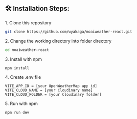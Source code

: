 <h2>🛠️ Installation Steps:</h2>

<p>1. Clone this repository</p>

```bash
git clone https://github.com/wyakaga/moaiweather-react.git
```

<p>2. Change the working directory into folder directory</p>

```bash
cd moaiweather-react
```

<p>3. Install with npm</p>

```bash
npm install
```

<p>4. Create .env file</p>

```env
VITE_APP_ID = [your OpenWeatherMap app id]
VITE_CLOUD_NAME = [your Cloudinary name]
VITE_CLOUD_FOLDER = [your Cloudinary folder]
```

<p>5. Run with npm</p>

```bash
npm run dev
```
